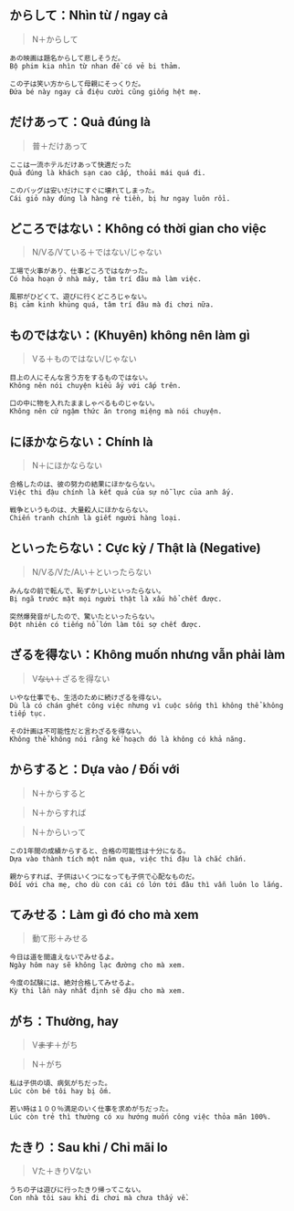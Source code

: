 ## <span class='kanji-title'>からして：Nhìn từ / ngay cả
> <span class='kanji-usage'>N＋からして
```
あの映画は題名からして悲しそうだ。
Bộ phim kia nhìn từ nhan đề có vẻ bi thảm.

この子は笑い方からして母親にそっくりだ。
Đứa bé này ngay cả điệu cười cũng giống hệt mẹ.
```

## <span class='kanji-title'>だけあって：Quả đúng là
> <span class='kanji-usage'>普＋だけあって
```
ここは一流ホテルだけあって快適だった
Quả đúng là khách sạn cao cấp, thoải mái quá đi.

このバッグは安いだけにすぐに壊れてしまった。
Cái giỏ này đúng là hàng rẻ tiền, bị hư ngay luôn rồi.
```
## <span class='kanji-title'>どころではない：Không có thời gian cho việc
> <span class='kanji-usage'>N/Vる/Vている＋ではない/じゃない
```
工場で火事があり、仕事どころではなかった。
Có hỏa hoạn ở nhà máy, tâm trí đâu mà làm việc.

風邪がひどくて、遊びに行くどころじゃない。
Bị cảm kinh khủng quá, tâm trí đâu mà đi chơi nữa.
```

## <span class='kanji-title'>ものではない：(Khuyên) không nên làm gì
> <span class='kanji-usage'>Vる＋ものではない/じゃない
```
目上の人にそんな言う方をするものではない。
Không nên nói chuyện kiểu ấy với cấp trên.

口の中に物を入れたまましゃべるものじゃない。
Không nên cứ ngậm thức ăn trong miệng mà nói chuyện.
```

## <span class='kanji-title'>にほかならない：Chính là
> <span class='kanji-usage'>N＋にほかならない
```
合格したのは、彼の努力の結果にほかならない。
Việc thi đậu chính là kết quả của sự nỗ lực của anh ấy.

戦争というものは、大量殺人にほかならない。
Chiến tranh chính là giết người hàng loại.
```

## <span class='kanji-title'>といったらない：Cực kỳ / Thật là (Negative)
> <span class='kanji-usage'>N/Vる/Vた/Aい＋といったらない
```
みんなの前で転んで、恥ずかしいといったらない。
Bị ngã trước mặt mọi người thật là xấu hổ chết được.

突然爆発音がしたので、驚いたといったらない。
Đột nhiên có tiếng nổ lớn làm tôi sợ chết được.
```

## <span class='kanji-title'>ざるを得ない：Không muốn nhưng vẫn phải làm
> <span class='kanji-usage'> V<s>ない</s>＋ざるを得ない
```
いやな仕事でも、生活のために続けざるを得ない。
Dù là có chán ghét công việc nhưng vì cuộc sống thì không thể không tiếp tục.

その計画は不可能性だと言わざるを得ない。
Không thể không nói rằng kế hoạch đó là không có khả năng.
```
## <span class='kanji-title'>からすると：Dựa vào / Đối với
> <span class='kanji-usage'>N＋からすると

> <span class='kanji-usage'>N＋からすれば

> <span class='kanji-usage'>N＋からいって
```
この1年間の成績からすると、合格の可能性は十分になる。
Dựa vào thành tích một năm qua, việc thi đậu là chắc chắn.

親からすれば、子供はいくつになっても子供で心配なものだ。
Đối với cha mẹ, cho dù con cái có lớn tới đâu thì vẫn luôn lo lắng.
```

## <span class='kanji-title'>てみせる：Làm gì đó cho mà xem
> <span class='kanji-usage'>動て形＋みせる

```
今日は道を間違えないでみせるよ。
Ngày hôm nay sẽ không lạc đường cho mà xem.

今度の試験には、絶対合格してみせるよ。
Kỳ thi lần này nhất định sẽ đậu cho mà xem.
```

## <span class='kanji-title'>がち：Thường, hay
> <span class='kanji-usage'>V<s>ます</s>＋がち

> <span class='kanji-usage'>N＋がち
```
私は子供の頃、病気がちだった。
Lúc còn bé tôi hay bị ốm.

若い時は１００％満足のいく仕事を求めがちだった。
Lúc còn trẻ thì thường có xu hướng muốn công việc thỏa mãn 100%.
```

## <span class='kanji-title'>たきり：Sau khi / Chỉ mãi lo
> <span class='kanji-usage'>Vた＋きりVない

```
うちの子は遊びに行ったきり帰ってこない。
Con nhà tôi sau khi đi chơi mà chưa thấy về.
```



